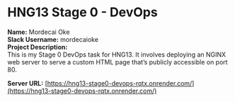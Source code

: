 # HNG13 Stage 0 - DevOps

**Name:** Mordecai Oke  
**Slack Username:** mordecaioke  
**Project Description:**  
This is my Stage 0 DevOps task for HNG13. It involves deploying an NGINX web server to serve a custom HTML page that’s publicly accessible on port 80.

**Server URL:** [https://hng13-stage0-devops-rqtx.onrender.com/](https://hng13-stage0-devops-rqtx.onrender.com/)


